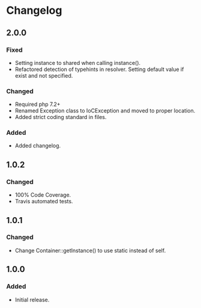 # Changelog

## 2.0.0

### Fixed
- Setting instance to shared when calling instance().
- Refactored detection of typehints in resolver. Setting default value if exist and not specified.

### Changed
- Required php 7.2+
- Renamed Exception class to IoCException and moved to proper location.
- Added strict coding standard in files.

### Added
- Added changelog.

## 1.0.2

### Changed
- 100% Code Coverage.
- Travis automated tests.

## 1.0.1

### Changed
- Change Container::getInstance() to use static instead of self.

## 1.0.0

### Added
- Initial release.
